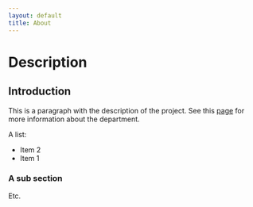 ```yaml
---
layout: default
title: About
---
```


# Description

## Introduction

This is a paragraph with the description of the project. See this [page](http://dh.unibe.ch) for more information about the department.

A list:

* Item 2
* Item 1

### A sub section

Etc. 